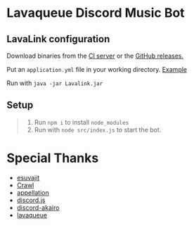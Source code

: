 # Lavaqueue Discord Music Bot

## LavaLink configuration
Download binaries from the [CI server](https://ci.fredboat.com/viewLog.html?buildId=lastSuccessful&buildTypeId=Lavalink_Build&tab=artifacts&guest=1) or the [GitHub releases.](https://github.com/Frederikam/Lavalink/releases)

Put an `application.yml` file in your working directory. [Example](https://github.com/Frederikam/Lavalink/blob/master/LavalinkServer/application.yml.example)

Run with `java -jar Lavalink.jar`

## Setup

>   1. Run `npm i` to install `node_modules`
>   2. Run with `node src/index.js` to start the bot.

# Special Thanks
- [esuvajit](https://github.com/esuvajit)
- [Crawl](https://github.com/iCrawl)
- [appellation](https://github.com/appellation)
- [discord.js](https://github.com/discordjs/discord.js)
- [discord-akairo](https://github.com/discord-akairo/discord-akairo)
- [lavaqueue](https://github.com/lavalibs/lavaqueue)

